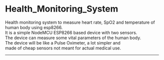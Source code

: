 <h1>Health_Monitoring_System</h1>
<p>
  Health monitoring system to measure heart rate, SpO2 and temperature of human body using esp8266.<br>
  It is a simple NodeMCU ESP8266 based device with two sensors.<br>
  The device can measure some vital parameters of the human body.<br>
  The device will be like a Pulse Oximeter, a lot simpler and<br>
  made of cheap sensors not meant for actual medical use.
</p>
<hr>

